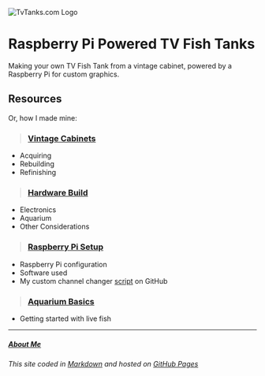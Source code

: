 ![TvTanks.com Logo][tvtanks-logo]

# Raspberry Pi Powered TV Fish Tanks

Making your own TV Fish Tank from a vintage cabinet, powered by a Raspberry Pi for custom graphics.

## Resources

Or, how I made mine:

>### [Vintage Cabinets]

- Acquiring
- Rebuilding 
- Refinishing

>### [Hardware Build][hardware.md]

- Electronics
- Aquarium
- Other Considerations

>### [Raspberry Pi Setup][raspberry-pi.md]

- Raspberry Pi configuration
- Software used
- My custom channel changer [script][channel_changer.py] on GitHub

>### [Aquarium Basics][fish.md]

- Getting started with live fish

---

##### [About Me][about.md]

###### This site coded in [Markdown](https://raw.githubusercontent.com/martinvicknair/tvtanks.com/main/README.md) and hosted on [GitHub Pages](https://github.com/martinvicknair/tvtanks.com)

[about.md]: https://tvtanks.com/pages/about
[channel_changer.py]: https://github.com/martinvicknair/tvtanks.com/blob/main/channel_changer.py "My Custom Script"
[fish.md]: https://tvtanks.com/pages/fish "Aquarium Basics"
[hardware.md]: https://tvtanks.com/pages/hardware "Hardware Build"
[raspberry-pi.md]: https://tvtanks.com/pages/raspberry-pi "Raspberry Pi Setup"
[tvtanks-logo]: https://raw.githubusercontent.com/martinvicknair/tvtanks.com/main/images/tvtanktv.JPG "TvTanks.com Logo"
[Vintage Cabinets]: https://tvtanks.com/pages/vintage-cabinets "Vintage Cabinets"
